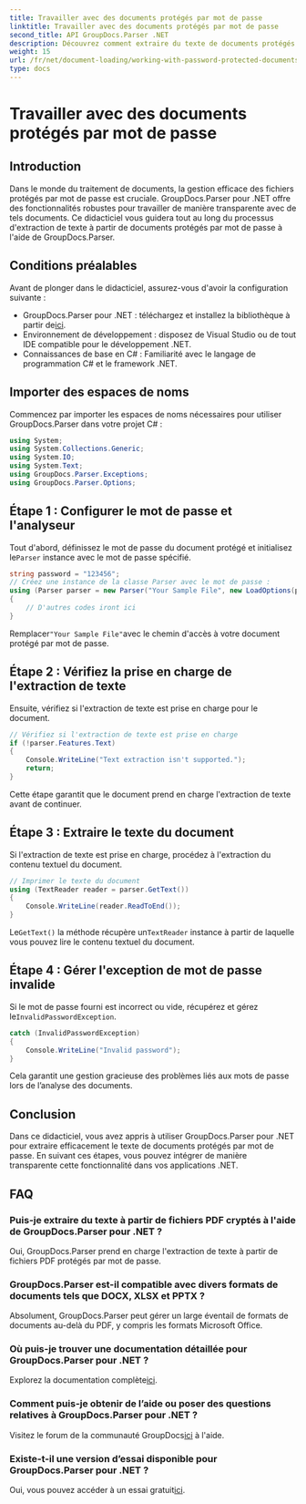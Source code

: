 ```yaml
---
title: Travailler avec des documents protégés par mot de passe
linktitle: Travailler avec des documents protégés par mot de passe
second_title: API GroupDocs.Parser .NET
description: Découvrez comment extraire du texte de documents protégés par mot de passe à l'aide de GroupDocs.Parser pour .NET. Améliorez vos capacités de traitement de documents.
weight: 15
url: /fr/net/document-loading/working-with-password-protected-documents/
type: docs
---
```

# Travailler avec des documents protégés par mot de passe

## Introduction
Dans le monde du traitement de documents, la gestion efficace des fichiers protégés par mot de passe est cruciale. GroupDocs.Parser pour .NET offre des fonctionnalités robustes pour travailler de manière transparente avec de tels documents. Ce didacticiel vous guidera tout au long du processus d'extraction de texte à partir de documents protégés par mot de passe à l'aide de GroupDocs.Parser.
## Conditions préalables
Avant de plonger dans le didacticiel, assurez-vous d'avoir la configuration suivante :
-  GroupDocs.Parser pour .NET : téléchargez et installez la bibliothèque à partir de[ici](https://releases.groupdocs.com/parser/net/).
- Environnement de développement : disposez de Visual Studio ou de tout IDE compatible pour le développement .NET.
- Connaissances de base en C# : Familiarité avec le langage de programmation C# et le framework .NET.

## Importer des espaces de noms
Commencez par importer les espaces de noms nécessaires pour utiliser GroupDocs.Parser dans votre projet C# :
```csharp
using System;
using System.Collections.Generic;
using System.IO;
using System.Text;
using GroupDocs.Parser.Exceptions;
using GroupDocs.Parser.Options;
```

## Étape 1 : Configurer le mot de passe et l'analyseur
 Tout d'abord, définissez le mot de passe du document protégé et initialisez le`Parser` instance avec le mot de passe spécifié.
```csharp
string password = "123456";
// Créez une instance de la classe Parser avec le mot de passe :
using (Parser parser = new Parser("Your Sample File", new LoadOptions(password)))
{
    // D'autres codes iront ici
}
```
 Remplacer`"Your Sample File"`avec le chemin d'accès à votre document protégé par mot de passe.
## Étape 2 : Vérifiez la prise en charge de l'extraction de texte
Ensuite, vérifiez si l'extraction de texte est prise en charge pour le document.
```csharp
// Vérifiez si l'extraction de texte est prise en charge
if (!parser.Features.Text)
{
    Console.WriteLine("Text extraction isn't supported.");
    return;
}
```
Cette étape garantit que le document prend en charge l'extraction de texte avant de continuer.
## Étape 3 : Extraire le texte du document
Si l'extraction de texte est prise en charge, procédez à l'extraction du contenu textuel du document.
```csharp
// Imprimer le texte du document
using (TextReader reader = parser.GetText())
{
    Console.WriteLine(reader.ReadToEnd());
}
```
 Le`GetText()` la méthode récupère un`TextReader` instance à partir de laquelle vous pouvez lire le contenu textuel du document.
## Étape 4 : Gérer l'exception de mot de passe invalide
 Si le mot de passe fourni est incorrect ou vide, récupérez et gérez le`InvalidPasswordException`.
```csharp
catch (InvalidPasswordException)
{
    Console.WriteLine("Invalid password");
}
```
Cela garantit une gestion gracieuse des problèmes liés aux mots de passe lors de l’analyse des documents.

## Conclusion
Dans ce didacticiel, vous avez appris à utiliser GroupDocs.Parser pour .NET pour extraire efficacement le texte de documents protégés par mot de passe. En suivant ces étapes, vous pouvez intégrer de manière transparente cette fonctionnalité dans vos applications .NET.

## FAQ
### Puis-je extraire du texte à partir de fichiers PDF cryptés à l'aide de GroupDocs.Parser pour .NET ?
Oui, GroupDocs.Parser prend en charge l'extraction de texte à partir de fichiers PDF protégés par mot de passe.
### GroupDocs.Parser est-il compatible avec divers formats de documents tels que DOCX, XLSX et PPTX ?
Absolument, GroupDocs.Parser peut gérer un large éventail de formats de documents au-delà du PDF, y compris les formats Microsoft Office.
### Où puis-je trouver une documentation détaillée pour GroupDocs.Parser pour .NET ?
 Explorez la documentation complète[ici](https://tutorials.groupdocs.com/parser/net/).
### Comment puis-je obtenir de l’aide ou poser des questions relatives à GroupDocs.Parser pour .NET ?
 Visitez le forum de la communauté GroupDocs[ici](https://forum.groupdocs.com/c/parser/17) à l'aide.
### Existe-t-il une version d’essai disponible pour GroupDocs.Parser pour .NET ?
 Oui, vous pouvez accéder à un essai gratuit[ici](https://releases.groupdocs.com/).